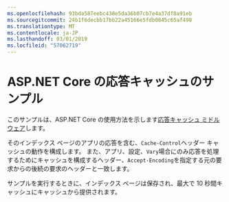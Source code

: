 ```yaml
---
ms.openlocfilehash: 93bda587eebc438e5da36b07cb7e4a37df8a91eb
ms.sourcegitcommit: 24b1f6decbb17bb22a45166e5fdb0845c65af498
ms.translationtype: MT
ms.contentlocale: ja-JP
ms.lasthandoff: 03/01/2019
ms.locfileid: "57062719"
---
```

# <a name="aspnet-core-response-caching-sample"></a>ASP.NET Core の応答キャッシュのサンプル

このサンプルは、ASP.NET Core の使用方法を示します[応答キャッシュ ミドルウェア](https://docs.microsoft.com/aspnet/core/performance/caching/middleware)します。

そのインデックス ページのアプリの応答を含む、`Cache-Control`ヘッダー キャッシュの動作を構成します。 また、アプリ、設定、`Vary`場合にのみ応答を処理するためにキャッシュを構成するヘッダー、`Accept-Encoding`を指定する元の要求からの後続の要求のヘッダーと一致します。

サンプルを実行するときに、インデックス ページは保存され、最大で 10 秒間キャッシュにキャッシュから提供されます。
